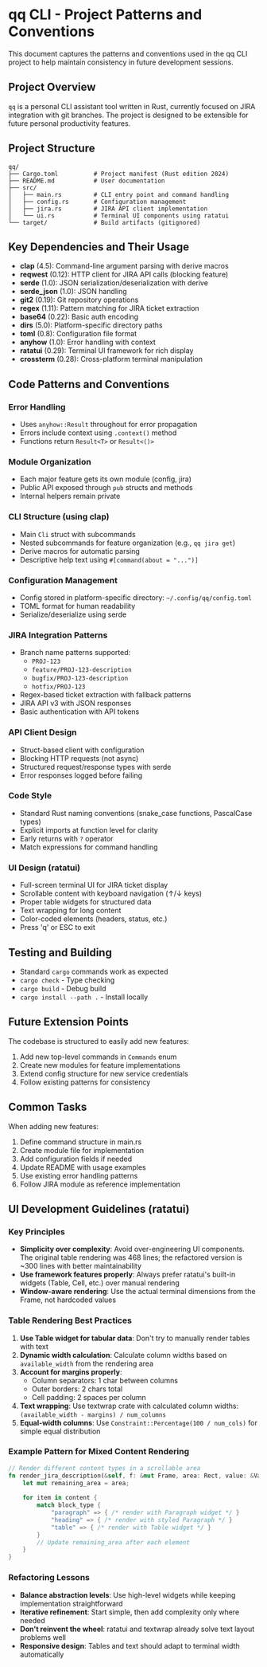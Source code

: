 # qq CLI - Project Patterns and Conventions

This document captures the patterns and conventions used in the qq CLI project to help maintain consistency in future development sessions.

## Project Overview

`qq` is a personal CLI assistant tool written in Rust, currently focused on JIRA integration with git branches. The project is designed to be extensible for future personal productivity features.

## Project Structure

```
qq/
├── Cargo.toml          # Project manifest (Rust edition 2024)
├── README.md           # User documentation
├── src/
│   ├── main.rs         # CLI entry point and command handling
│   ├── config.rs       # Configuration management
│   ├── jira.rs         # JIRA API client implementation
│   └── ui.rs           # Terminal UI components using ratatui
└── target/             # Build artifacts (gitignored)
```

## Key Dependencies and Their Usage

- **clap** (4.5): Command-line argument parsing with derive macros
- **reqwest** (0.12): HTTP client for JIRA API calls (blocking feature)
- **serde** (1.0): JSON serialization/deserialization with derive
- **serde_json** (1.0): JSON handling
- **git2** (0.19): Git repository operations
- **regex** (1.11): Pattern matching for JIRA ticket extraction
- **base64** (0.22): Basic auth encoding
- **dirs** (5.0): Platform-specific directory paths
- **toml** (0.8): Configuration file format
- **anyhow** (1.0): Error handling with context
- **ratatui** (0.29): Terminal UI framework for rich display
- **crossterm** (0.28): Cross-platform terminal manipulation

## Code Patterns and Conventions

### Error Handling
- Uses `anyhow::Result` throughout for error propagation
- Errors include context using `.context()` method
- Functions return `Result<T>` or `Result<()>`

### Module Organization
- Each major feature gets its own module (config, jira)
- Public API exposed through `pub` structs and methods
- Internal helpers remain private

### CLI Structure (using clap)
- Main `Cli` struct with subcommands
- Nested subcommands for feature organization (e.g., `qq jira get`)
- Derive macros for automatic parsing
- Descriptive help text using `#[command(about = "...")]`

### Configuration Management
- Config stored in platform-specific directory: `~/.config/qq/config.toml`
- TOML format for human readability
- Serialize/deserialize using serde

### JIRA Integration Patterns
- Branch name patterns supported:
  - `PROJ-123`
  - `feature/PROJ-123-description`
  - `bugfix/PROJ-123-description`
  - `hotfix/PROJ-123`
- Regex-based ticket extraction with fallback patterns
- JIRA API v3 with JSON responses
- Basic authentication with API tokens

### API Client Design
- Struct-based client with configuration
- Blocking HTTP requests (not async)
- Structured request/response types with serde
- Error responses logged before failing

### Code Style
- Standard Rust naming conventions (snake_case functions, PascalCase types)
- Explicit imports at function level for clarity
- Early returns with `?` operator
- Match expressions for command handling

### UI Design (ratatui)
- Full-screen terminal UI for JIRA ticket display
- Scrollable content with keyboard navigation (↑/↓ keys)
- Proper table widgets for structured data
- Text wrapping for long content
- Color-coded elements (headers, status, etc.)
- Press 'q' or ESC to exit

## Testing and Building

- Standard `cargo` commands work as expected
- `cargo check` - Type checking
- `cargo build` - Debug build
- `cargo install --path .` - Install locally

## Future Extension Points

The codebase is structured to easily add new features:
1. Add new top-level commands in `Commands` enum
2. Create new modules for feature implementations
3. Extend config structure for new service credentials
4. Follow existing patterns for consistency

## Common Tasks

When adding new features:
1. Define command structure in main.rs
2. Create module file for implementation
3. Add configuration fields if needed
4. Update README with usage examples
5. Use existing error handling patterns
6. Follow JIRA module as reference implementation

## UI Development Guidelines (ratatui)

### Key Principles
- **Simplicity over complexity**: Avoid over-engineering UI components. The original table rendering was 468 lines; the refactored version is ~300 lines with better maintainability
- **Use framework features properly**: Always prefer ratatui's built-in widgets (Table, Cell, etc.) over manual rendering
- **Window-aware rendering**: Use the actual terminal dimensions from the Frame, not hardcoded values

### Table Rendering Best Practices
1. **Use Table widget for tabular data**: Don't try to manually render tables with text
2. **Dynamic width calculation**: Calculate column widths based on `available_width` from the rendering area
3. **Account for margins properly**:
   - Column separators: 1 char between columns
   - Outer borders: 2 chars total
   - Cell padding: 2 spaces per column
4. **Text wrapping**: Use textwrap crate with calculated column widths: `(available_width - margins) / num_columns`
5. **Equal-width columns**: Use `Constraint::Percentage(100 / num_cols)` for simple equal distribution

### Example Pattern for Mixed Content Rendering
```rust
// Render different content types in a scrollable area
fn render_jira_description(&self, f: &mut Frame, area: Rect, value: &Value) {
    let mut remaining_area = area;
    
    for item in content {
        match block_type {
            "paragraph" => { /* render with Paragraph widget */ }
            "heading" => { /* render with styled Paragraph */ }
            "table" => { /* render with Table widget */ }
        }
        // Update remaining_area after each element
    }
}
```

### Refactoring Lessons
- **Balance abstraction levels**: Use high-level widgets while keeping implementation straightforward
- **Iterative refinement**: Start simple, then add complexity only where needed
- **Don't reinvent the wheel**: ratatui and textwrap already solve text layout problems well
- **Responsive design**: Tables and text should adapt to terminal width automatically